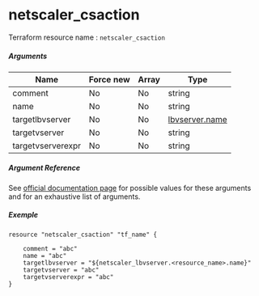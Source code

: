 # netscaler_csaction

Terraform resource name : ```netscaler_csaction```

##### Arguments

| Name | Force new | Array | Type |
|----|----|----|----|
|comment|No|No|string|
|name|No|No|string|
|targetlbvserver|No|No|[lbvserver.name](/doc/resources/lbvserver.md)|
|targetvserver|No|No|string|
|targetvserverexpr|No|No|string|

##### Argument Reference

See [official documentation page](https://developer-docs.citrix.com/projects/netscaler-nitro-api/en/11.0/configuration/content-switching/csaction/csaction/) for possible values for these arguments and for an exhaustive list of arguments.

##### Exemple

```
resource "netscaler_csaction" "tf_name" {

    comment = "abc"
    name = "abc"
    targetlbvserver = "${netscaler_lbvserver.<resource_name>.name}"
    targetvserver = "abc"
    targetvserverexpr = "abc"
}
```

